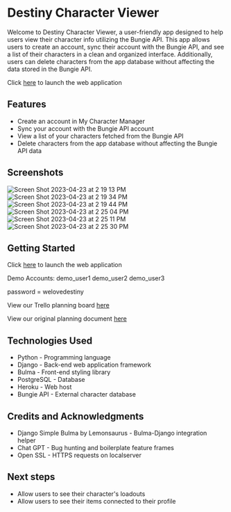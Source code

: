 # Destiny Character Viewer

Welcome to Destiny Character Viewer, a user-friendly app designed to help users view their character info utilizing the Bungie API. This app allows users to create an account, sync their account with the Bungie API, and see a list of their characters in a clean and organized interface. Additionally, users can delete characters from the app database without affecting the data stored in the Bungie API.

Click [here](https://destiny-loadout-manager.herokuapp.com/) to launch the web application

## Features

* Create an account in My Character Manager
* Sync your account with the Bungie API account
* View a list of your characters fetched from the Bungie API
* Delete characters from the app database without affecting the Bungie API data

## Screenshots

![Screen Shot 2023-04-23 at 2 19 13 PM](https://user-images.githubusercontent.com/34144589/234010188-c9c621e6-431f-4f82-a7bc-46a1f4a62c30.png)
![Screen Shot 2023-04-23 at 2 19 34 PM](https://user-images.githubusercontent.com/34144589/234010364-5f28a50d-1e3b-43cd-87ac-e1848a4eff38.png)
![Screen Shot 2023-04-23 at 2 19 44 PM](https://user-images.githubusercontent.com/34144589/234010502-a863f083-10e6-4bdb-a0af-cac8f1c53dfb.png)
![Screen Shot 2023-04-23 at 2 25 04 PM](https://user-images.githubusercontent.com/34144589/234010538-93971971-28b5-4703-8c87-1519af520c4f.png)
![Screen Shot 2023-04-23 at 2 25 11 PM](https://user-images.githubusercontent.com/34144589/234010587-5aa2759a-b18b-43b5-8175-f12abb190e68.png)
![Screen Shot 2023-04-23 at 2 25 30 PM](https://user-images.githubusercontent.com/34144589/234010620-2211eeb6-1d29-45b4-970b-38c5cf07d6b7.png)


## Getting Started

Click [here](https://destiny-loadout-manager.herokuapp.com/) to launch the web application

Demo Accounts:
demo_user1
demo_user2
demo_user3

password = welovedestiny

View our Trello planning board [here](https://trello.com/invite/b/U9IQPeF4/ATTI3ab0e68afe23c87e843daba082a7168f4113EA9D/destiny-loadout-manager)

View our original planning document [here](https://lucid.app/lucidchart/491e24d0-0bc6-4c50-a63e-b9896ba0610c/edit?viewport_loc=-91%2C152%2C1458%2C1586%2C0_0&invitationId=inv_07dd661f-67d8-481a-9bb7-0ec597e32a9f)

## Technologies Used

* Python - Programming language
* Django - Back-end web application framework
* Bulma - Front-end styling library
* PostgreSQL - Database
* Heroku - Web host
* Bungie API - External character database


## Credits and Acknowledgments

* Django Simple Bulma by Lemonsaurus - Bulma-Django integration helper
* Chat GPT - Bug hunting and boilerplate feature frames
* Open SSL - HTTPS requests on localserver

## Next steps

* Allow users to see their character's loadouts
* Allow users to see their items connected to their profile

